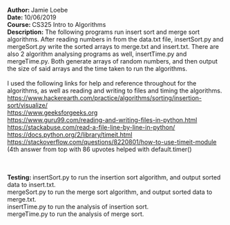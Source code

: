 <strong>Author: </strong> Jamie Loebe </br>
<strong>Date: </strong>10/06/2019 </br>
<strong>Course: </strong> CS325 Intro to Algorithms </br>
<strong>Description:</strong> The following programs run insert sort and merge sort algorithms. After reading numbers in from the data.txt file, insertSort.py and mergeSort.py write the sorted arrays to merge.txt and insert.txt. There are also 2 algorithm analysing programs as well, insertTime.py and mergeTime.py. Both generate arrays of random numbers, and then output the size of said arrays and the time taken to run the algorithms.
</br>
</br>
I used the following links for help and reference throughout for the algorithms, as well as reading and writing to files and timing the algorithms.
https://www.hackerearth.com/practice/algorithms/sorting/insertion-sort/visualize/ </br>
https://www.geeksforgeeks.org </br>
https://www.guru99.com/reading-and-writing-files-in-python.html </br>
https://stackabuse.com/read-a-file-line-by-line-in-python/ </br>
https://docs.python.org/2/library/timeit.html </br>
https://stackoverflow.com/questions/8220801/how-to-use-timeit-module (4th answer from top with 86 upvotes helped with default.timer()


</br>
</br>
<strong>Testing: </strong> insertSort.py to run the insertion sort algorithm, and output sorted data to insert.txt. </br>
                           mergeSort.py to run the merge sort algorithm, and output sorted data to merge.txt. </br>
                           insertTime.py to run the analysis of insertion sort. </br>
                           mergeTime.py to run the analysis of merge sort. </br>
